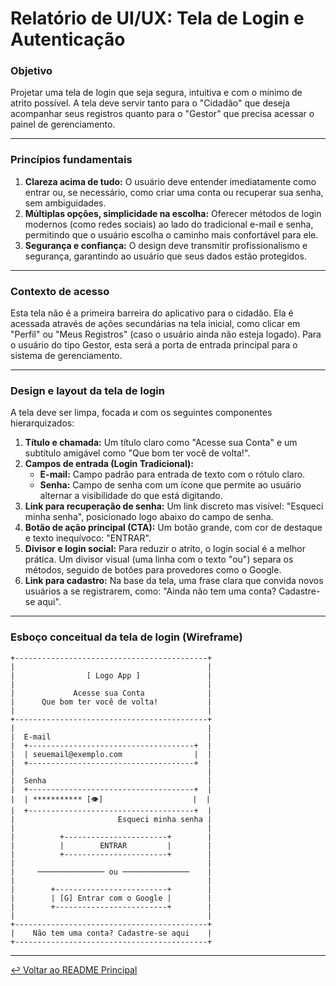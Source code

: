 # Relatório de UI/UX: Tela de Login e Autenticação

### **Objetivo**

Projetar uma tela de login que seja segura, intuitiva e com o mínimo de atrito possível. A tela deve servir tanto para o "Cidadão" que deseja acompanhar seus registros quanto para o "Gestor" que precisa acessar o painel de gerenciamento.

---

### **Princípios fundamentais**

1.  **Clareza acima de tudo:** O usuário deve entender imediatamente como entrar ou, se necessário, como criar uma conta ou recuperar sua senha, sem ambiguidades.
2.  **Múltiplas opções, simplicidade na escolha:** Oferecer métodos de login modernos (como redes sociais) ao lado do tradicional e-mail e senha, permitindo que o usuário escolha o caminho mais confortável para ele.
3.  **Segurança e confiança:** O design deve transmitir profissionalismo e segurança, garantindo ao usuário que seus dados estão protegidos.

---

### **Contexto de acesso**

Esta tela não é a primeira barreira do aplicativo para o cidadão. Ela é acessada através de ações secundárias na tela inicial, como clicar em "Perfil" ou "Meus Registros" (caso o usuário ainda não esteja logado). Para o usuário do tipo Gestor, esta será a porta de entrada principal para o sistema de gerenciamento.

---

### **Design e layout da tela de login**

A tela deve ser limpa, focada и com os seguintes componentes hierarquizados:

1.  **Título e chamada:** Um título claro como "Acesse sua Conta" e um subtítulo amigável como "Que bom ter você de volta!".
2.  **Campos de entrada (Login Tradicional):**
    -   **E-mail:** Campo padrão para entrada de texto com o rótulo claro.
    -   **Senha:** Campo de senha com um ícone que permite ao usuário alternar a visibilidade do que está digitando.
3.  **Link para recuperação de senha:** Um link discreto mas visível: "Esqueci minha senha", posicionado logo abaixo do campo de senha.
4.  **Botão de ação principal (CTA):** Um botão grande, com cor de destaque e texto inequívoco: "ENTRAR".
5.  **Divisor e login social:** Para reduzir o atrito, o login social é a melhor prática. Um divisor visual (uma linha com o texto "ou") separa os métodos, seguido de botões para provedores como o Google.
6.  **Link para cadastro:** Na base da tela, uma frase clara que convida novos usuários a se registrarem, como: "Ainda não tem uma conta? Cadastre-se aqui".

---

### **Esboço conceitual da tela de login (Wireframe)**

```
+-------------------------------------------+
|                                           |
|                [ Logo App ]               |
|                                           |
|             Acesse sua Conta              |
|      Que bom ter você de volta!           |
|                                           |
+-------------------------------------------+
|                                           |
|  E-mail                                   |
|  +-------------------------------------+  |
|  | seuemail@exemplo.com                |  |
|  +-------------------------------------+  |
|                                           |
|  Senha                                    |
|  +-------------------------------------+  |
|  | *********** [👁️]                    |  |
|  +-------------------------------------+  |
|                       Esqueci minha senha |
|                                           |
|          +-----------------------+        |
|          |        ENTRAR         |        |
|          +-----------------------+        |
|                                           |
|     ─────────────── ou ───────────────    |
|                                           |
|        +-------------------------+        |
|        | [G] Entrar com o Google |        |
|        +-------------------------+        |
|                                           |
+-------------------------------------------+
|    Não tem uma conta? Cadastre-se aqui    |
+-------------------------------------------+
```
---

[↩️ Voltar ao README Principal](../../README.md)
